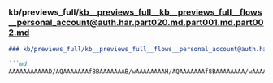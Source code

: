 ### kb/previews_full/kb__previews_full__kb__previews_full__flows__personal_account@auth.har.part020.md.part001.md.part002.md

```md
### kb/previews_full/kb__previews_full__flows__personal_account@auth.har.part020.md.part001.md (part 002)

```md
AAAAAAAAAAAD/AQAAAAAAAf8BAAAAAAAB/wAAAAAAAAH/AQAAAAAAAf8BAAAAAAAA/wAAAAAAAP8AAAABAA
```

```

```
